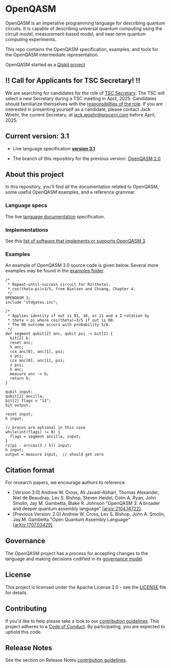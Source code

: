 # OpenQASM

OpenQASM is an imperative programming language for describing quantum circuits. It is capable of
describing universal quantum computing using the circuit model, measurement-based model,
and near-term quantum computing experiments.

This repo contains the OpenQASM specification, examples, and tools for the OpenQASM intermediate representation.

OpenQASM started as a [Qiskit project](https://qiskit.org)


## :bangbang: Call for Applicants for TSC Secretary! :bangbang:

We are searching for candidates for the role of [TSC Secretary](governance.md#tsc-secretary).
The TSC will select a new Secretary during a TSC meeting in April, 2025.
Candidates should familiarize themselves with the [responsibilties of the role](governance.md#tsc-secretary).
If you are interested in presenting yourself as a candidate, please contact Jack Woehr,
the current Secretary, at [jack.woehr@procern.com](mailto:jack.woehr@procern.com) before April, 2025.

## Current version: **3.1**

* Live language specification [**version 3.1**](https://openqasm.github.io/)

* The branch of this repository for the previous version: [OpenQASM 2.0](https://github.com/openqasm/openqasm/tree/OpenQASM2.x)

## About this project

In this repository, you'll find all the documentation related to OpenQASM, some useful OpenQASM examples, and a reference grammar.

### Language specs

The live [language documentation](https://openqasm.github.io/) specification.

### Implementations

See this [list of software that implements or supports OpenQASM 3](./implementations.md).

### Examples

An example of OpenQASM 3.0 source code is given below. Several more examples may be found in the [examples folder](examples).

```text
/*
 * Repeat-until-success circuit for Rz(theta),
 * cos(theta-pi)=3/5, from Nielsen and Chuang, Chapter 4.
 */
OPENQASM 3;
include "stdgates.inc";

/*
 * Applies identity if out is 01, 10, or 11 and a Z-rotation by
 * theta + pi where cos(theta)=3/5 if out is 00.
 * The 00 outcome occurs with probability 5/8.
 */
def segment qubit[2] anc, qubit psi -> bit[2] {
  bit[2] b;
  reset anc;
  h anc;
  ccx anc[0], anc[1], psi;
  s psi;
  ccx anc[0], anc[1], psi;
  z psi;
  h anc;
  measure anc -> b;
  return b;
}

qubit input;
qubit[2] ancilla;
bit[2] flags = "11";
bit output;

reset input;
h input;

// braces are optional in this case
while(int(flags) != 0) {
  flags = segment ancilla, input;
}
rz(pi - arccos(3 / 5)) input;
h input;
output = measure input;  // should get zero
```

## Citation format

For research papers, we encourage authors to reference.

* [Version 3.0] Andrew W. Cross, Ali Javadi-Abhari, Thomas Alexander, Niel de Beaudrap, Lev S. Bishop, Steven Heidel, Colm A. Ryan, John Smolin, Jay M. Gambetta, Blake R. Johnson "OpenQASM 3: A broader and deeper quantum assembly language" [[arxiv:2104.14722]](https://arxiv.org/abs/2104.14722).
* [Previous Version: 2.0] Andrew W. Cross, Lev S. Bishop, John A. Smolin, Jay M. Gambetta "Open Quantum Assembly Language" [[arXiv:1707.03429]](https://arxiv.org/abs/1707.03429).

## Governance

The OpenQASM project has a process for accepting changes to the language and making decisions codified in its [governance model](governance.md).

## License

This project is licensed under the Apache License 2.0 - see the [LICENSE](./LICENSE) file for details.

## Contributing

If you'd like to help please take a look to our [contribution guidelines](CONTRIBUTING.md). This project adheres to a [Code of Conduct](./CODE_OF_CONDUCT.md). By participating, you are expected to uphold this code.

## Release Notes

See the section on Release Notes [contribution guidelines](CONTRIBUTING.md#release-notes).
